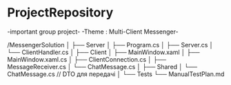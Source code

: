 # ProjectRepository
-important group project-
-Theme : Multi-Client Messenger-

<p>/MessengerSolution
│
├── Server
│   ├── Program.cs
│   ├── Server.cs
│   └── ClientHandler.cs
│
├── Client
│   ├── MainWindow.xaml
│   ├── MainWindow.xaml.cs
│   ├── ClientConnection.cs
│   ├── MessageReceiver.cs
│   └── ChatMessage.cs
│
├── Shared
│   └── ChatMessage.cs         // DTO для передачі
│
└── Tests
    └── ManualTestPlan.md
</p>
